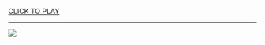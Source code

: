 
<a href="https://premium76.site?title=opposite_day_game_unblocked&ref=13M">CLICK TO PLAY</a></h3>
<hr>

<a href="https://premium76.site?title=opposite_day_game_unblocked&ref=13M"><img src="https://clearcache.store/games.png"></a>


